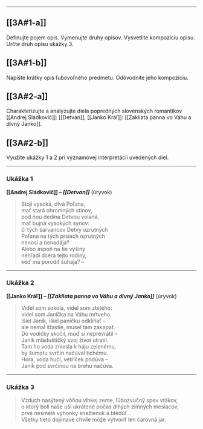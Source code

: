 
---

## [[3A#1-a]]  
Definujte pojem opis. Vymenujte druhy opisov. Vysvetlite kompozíciu opisu.  
Určte druh opisu ukážky 3.

## [[3A#1-b]]  
Napíšte krátky opis ľubovoľného predmetu. Odôvodnite jeho kompozíciu.

## [[3A#2-a]]  
Charakterizujte a analyzujte diela popredných slovenských romantikov  
[[Andrej Sládkovič]]: [[Detvan]], [[Janko Kráľ]]: [[Zakliata panna vo Váhu a divný Janko]].

## [[3A#2-b]]  
Využite ukážky 1 a 2 pri významovej interpretácii uvedených diel.

---

### Ukážka 1  
**[[Andrej Sládkovič]] – *[[Detvan]]*** (úryvok)

> Stojí vysoká, divá Poľana,  
> mať stará ohromných stínov,  
> pod ňou dedina Detvou volaná,  
> mať bujná vysokých synov:  
> či tých šarvancov Detvy ozrutných  
> Poľana na tých prsiach ozrutných  
> nenosí a nenadája?  
> Alebo aspoň na tie výšiny  
> nehľadí dcéra tejto rodiny,  
> keď má porodiť šuhaja? –

---

### Ukážka 2  
**[[Janko Kráľ]] – *[[Zakliata panna vo Váhu a divný Janko]]*** (úryvok)

> Videl som sokola, videl som zbitého:  
> videl som Janíčka na Váhu mŕtveho.  
> Išiel Janík, išiel paničku odklíňať –  
> ale nemal šťastie, musel tam zakapať.  
> Do vodičky skočil, múď si neprevrátil –  
> Janík mladuštičký svoj život utratil.  
> Tam ho voda zniesla k háju zelenému,  
> by šumotu svrčín načúval tichému.  
> Hora, voda hučí, vetríček podúva –  
> Janík pod svrčinou na brehu načúva.

---

### Ukážka 3  

> Vzduch nasýtený vôňou vlhkej zeme, ľúbozvučný spev vtákov,  
> o ktorý boli naše uši ukrátené počas dlhých zimných mesiacov,  
> prvé nesmelé výhonky snežienok a bledúľ...  
> Všetky tieto dojímavé chvíle môže vytvoriť len čarovná jar.
